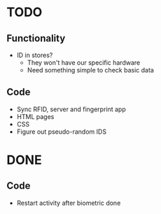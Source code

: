 # TODO

## Functionality
- ID in stores?
  - They won't have our specific hardware
  - Need something simple to check basic data

## Code
- Sync RFID, server and fingerprint app
- HTML pages
- CSS
- Figure out pseudo-random IDS

# DONE

## Code
- Restart activity after biometric done